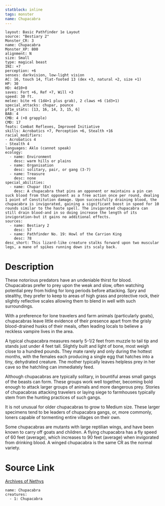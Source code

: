 ```yaml
---
statblock: inline
tags: monster
name: Chupacabra
---
```

```statblock
layout: Basic Pathfinder 1e Layout
source: "Bestiary 2"
Monster_CR: 3
name: Chupacabra
Monster_XP: 800
alignment: N
size: Small
type: magical beast
INI: +7
perception: +6
senses: darkvision, low-light vision
AC: 16, touch 14, flat-footed 13 (dex +3, natural +2, size +1)
HP: 30
HD: 4d10+8
saves: Fort +6, Ref +7, Will +3
speed: 30 ft.
melee: bite +6 (1d4+1 plus grab), 2 claws +6 (1d3+1)
special_attacks: chupar, pounce
pf1e_stats: [13, 16, 14, 3, 15, 6]
BAB: 4
CMB: 4 (+8 grapple)
CMD: 17
feats: Combat Reflexes, Improved Initiative
skills: Acrobatics +7, Perception +6, Stealth +16
racial_modifiers:
- Acrobatics 4
- Stealth 4
languages: Aklo (cannot speak)
ecology:
  - name: Environment
    desc: warm hills or plains
  - name: Organisation
    desc: solitary, pair, or gang (3-7)
  - name: Treasure
    desc: none
special_abilities:
  - name: Chupar (Ex)
    desc: A chupacabra that pins an opponent or maintains a pin can suck blood from that opponent as a free action once per round, dealing 1 point of Constitution damage. Upon successfully draining blood, the chupacabra is invigorated, gaining a significant boost in speed for 10 rounds similar to the haste spell. The invigorated chupacabra can still drain blood-and in so doing increase the length of its invigoration-but it gains no additional effects.
sources:
  - name: Bestiary 2
    desc: 57
  - name: Pathfinder No. 19: Howl of the Carrion King
    desc: 78
desc_short: This lizard-like creature stalks forward upon two muscular legs, a mane of spikes running down its scaly back. 
```
# Description
These notorious predators have an undeniable thirst for blood. Chupacabras prefer to prey upon the weak and slow, often watching potential prey from hiding for long periods before attacking. Spry and stealthy, they prefer to keep to areas of high grass and protective rock, their slightly reflective scales allowing them to blend in well with such surroundings. 

With a preference for lone travelers and farm animals (particularly goats), chupacabras leave little evidence of their presence apart from the grisly blood-drained husks of their meals, often leading locals to believe a reckless vampire lives in the area. 

A typical chupacabra measures nearly 5-1/2 feet from muzzle to tail tip and stands just under 4 feet tall. Slightly built and light of bone, most weigh close to a hundred pounds. They mate rarely and only during the hottest months, with the females each producing a single egg that hatches into a tiny, dehydrated creature. The mother typically leaves helpless prey in her cave so the hatchling can immediately feed. 

Although chupacabras are typically solitary, in bountiful areas small gangs of the beasts can form. These groups work well together, becoming bold enough to attack larger groups of animals and more dangerous prey. Stories of chupacabras attacking travelers or laying siege to farmhouses typically stem from the hunting practices of such gangs. 

It is not unusual for older chupacabras to grow to Medium size. These larger specimens tend to be leaders of chupacabra gangs, or, more commonly, loners capable of tormenting entire villages on their own. 

Some chupacabras are mutants with large reptilian wings, and have been known to carry off goats and children. A flying chupacabra has a fly speed of 60 feet (average), which increases to 90 feet (average) when invigorated from drinking blood. A winged chupacabra is the same CR as the normal variety.
# Source Link
[Archives of Nethys](https://aonprd.com/MonsterDisplay.aspx?ItemName=Chupacabra)
```encounter-table
name: Chupacabra
creatures:
  - 1: Chupacabra
```
